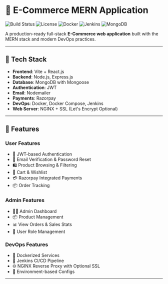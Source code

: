 # 🛒 E-Commerce MERN Application

![Build Status](https://img.shields.io/badge/build-passing-brightgreen)
![License](https://img.shields.io/badge/license-MIT-blue.svg)
![Docker](https://img.shields.io/badge/docker-ready-blue)
![Jenkins](https://img.shields.io/badge/CI-CD%20with%20Jenkins-success-blue)
![MongoDB](https://img.shields.io/badge/DB-MongoDB-green)

A production-ready full-stack **E-Commerce web application** built with the MERN stack and modern DevOps practices.

---

## 🚀 Tech Stack

- **Frontend**: Vite + React.js
- **Backend**: Node.js, Express.js
- **Database**: MongoDB with Mongoose
- **Authentication**: JWT
- **Email**: Nodemailer
- **Payments**: Razorpay
- **DevOps**: Docker, Docker Compose, Jenkins
- **Web Server**: NGINX + SSL (Let's Encrypt Optional)

---

## 🌟 Features

### User Features
- 🔐 JWT-based Authentication
- 📧 Email Verification & Password Reset
- 🛍️ Product Browsing & Filtering
- 🛒 Cart & Wishlist
- 💳 Razorpay Integrated Payments
- 📦 Order Tracking

### Admin Features
- 👨‍💼 Admin Dashboard
- 📦 Product Management
- 📊 View Orders & Sales Stats
- 👥 User Role Management

### DevOps Features
- 🐳 Dockerized Services
- 🔁 Jenkins CI/CD Pipeline
- 🌐 NGINX Reverse Proxy with Optional SSL
- 🔐 Environment-based Configs

---






